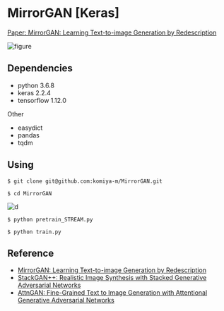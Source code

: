 # MirrorGAN [Keras]

[Paper: MirrorGAN: Learning Text-to-image Generation by Redescription](https://arxiv.org/abs/1903.05854)

![figure](pic/figure.png)

## Dependencies
- python 3.6.8
- keras 2.2.4 
- tensorflow 1.12.0

Other
- easydict
- pandas
- tqdm

## Using
`$ git clone git@github.com:komiya-m/MirrorGAN.git`

`$ cd MirrorGAN`

![d](pic/d.png)

`$ python pretrain_STREAM.py`

`$ python train.py`

## Reference
- [MirrorGAN: Learning Text-to-image Generation by Redescription](https://arxiv.org/abs/1903.05854)
- [StackGAN++: Realistic Image Synthesis with Stacked Generative Adversarial Networks](https://arxiv.org/abs/1710.10916)
- [AttnGAN: Fine-Grained Text to Image Generation with Attentional Generative Adversarial Networks](https://arxiv.org/abs/1711.10485)
